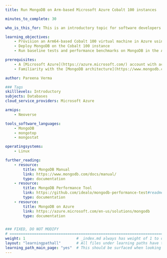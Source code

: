 ```yaml
---
title: Run MongoDB on Arm-based Microsoft Azure Cobalt 100 instances

minutes_to_complete: 30   

who_is_this_for: This is an introductory topic for software developers who want to migrate MongoDB workloads to Arm-based platforms, with a focus on Microsoft Azure Cobalt 100 Arm64 instances.

learning_objectives: 
    - Provision an Arm64-based Cobalt 100 virtual machine in Azure using Ubuntu Pro 24.04 LTS
    - Deploy MongoDB on the Cobalt 100 instance
    - Run baseline tests and performance benchmarks on MongoDB in the Arm64 environment

prerequisites:
    - A [Microsoft Azure](https://azure.microsoft.com/) account with access to Cobalt 100 (Dpsv6) instances
    - Familiarity with the [MongoDB architecture](https://www.mongodb.com/) and deployment practices on Arm64 platforms

author: Pareena Verma

### Tags
skilllevels: Introductory
subjects: Databases
cloud_service_providers: Microsoft Azure

armips:
    - Neoverse

tools_software_languages:
    - MongoDB
    - mongotop
    - mongostat

operatingsystems:
    - Linux

further_reading:
    - resource:
        title: MongoDB Manual
        link: https://www.mongodb.com/docs/manual/
        type: documentation
    - resource:
        title: MongoDB Performance Tool
        link: https://github.com/idealo/mongodb-performance-test#readme
        type: documentation
    - resource:        
        title: MongoDB on Azure
        link: https://azure.microsoft.com/en-us/solutions/mongodb
        type: documentation


### FIXED, DO NOT MODIFY
# ================================================================================
weight: 1                       # _index.md always has weight of 1 to order correctly
layout: "learningpathall"       # All files under learning paths have this same wrapper
learning_path_main_page: "yes"  # This should be surfaced when looking for related content. Only set for _index.md of learning path content.
---
```

